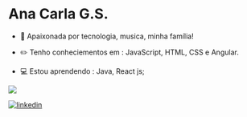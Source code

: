 # Ana Carla G.S.


- :blue_heart: Apaixonada por  tecnologia, musica, minha família!

- :pencil2: Tenho conheciementos em : JavaScript, HTML, CSS e Angular.
- :computer: Estou aprendendo :  Java, React js;



<p>
  <a href= "https://github.com/Anacarlags/github-readme-stats">
    <img src= "https://github-readme-stats.vercel.app/api/top-langs/?username=Anacarlags&layout=compact">
  </a>
</p>

[![linkedin](https://i.ibb.co/GCTcBjk/linkedin2.png)](https://www.linkedin.com/in/ana-carla-gs-lta)
